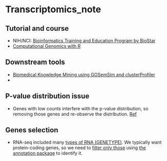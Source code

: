 # Transcriptomics_note
## Tutorial and course
- NIH/NCI: [Bioinformatics Training and Education Program by BioStar](https://bioinformatics.ccr.cancer.gov/docs/b4b/)
- [Computational Genomics with R](https://compgenomr.github.io/book/)
  
## Downstream tools
- [Biomedical Knowledge Mining using GOSemSim and clusterProfiler](http://yulab-smu.top/biomedical-knowledge-mining-book/index.html)
- 
## P-value distribution issue
- Genes with low counts interfere with the p-value distribution, so removing those genes and re-observe the distribution. [Ref](https://divingintogeneticsandgenomics.com/post/downstream-of-bulk-rnaseq-read-in-salmon-output-using-tximport-and-then-deseq2/)

## Genes selection
- RNA-seq included many [types of RNA (GENETYPE)](https://asia.ensembl.org/info/genome/genebuild/biotypes.html). We typically want protein-coding genes, so we need to [filter only those](https://support.bioconductor.org/p/124462/) using [the annotation package](https://hbctraining.github.io/DGE_workshop_salmon_online/lessons/AnnotationDbi_lesson.html) to identify it.
